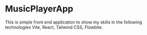 # MusicPlayerApp
This is simple front end application to show my skills in the following technologies
Vite, React, Tailwind CSS, Flowbite. 